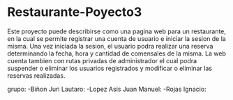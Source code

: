 # Restaurante-Poyecto3

Este proyecto puede describirse como una pagina web para un restaurante, en la cual se permite registrar una cuenta de usuario e iniciar la sesion de la misma. Una vez iniciada la sesion, el usuario podra realizar una reserva determinando la fecha, hora y cantidad de comensales de la misma. La web cuenta tambien con rutas privadas de administrador el cual podra suspender o eliminar los usuarios registrados y modificar o eliminar las reservas realizadas.

grupo:
-Biñon Juri Lautaro:
-Lopez Asis Juan Manuel:
-Rojas Ignacio:
